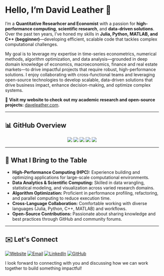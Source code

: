 # Hello, I’m David Leather 👋

I’m a **Quantitative Researhcer and Economist** with a passion for **high-performance computing**, **scientific research**, and **data-driven solutions**. Over the past ten years, I’ve honed my skills in **Julia, Python, MATLAB, and C++ (begginner)**—developing efficient, scalable code that tackles complex computational challenges.

My goal is to leverage my expertise in time-series econometrics, numerical methods, algorithm optimization, and data analysis—grounded in deep domain knowledge of economics, macroeconomics, finance and real estate markets—to drive impactful projects that require robust, high-performance solutions. I enjoy collaborating with cross-functional teams and leveraging open-source technologies to develop scalable, data-driven solutions that drive business impact, enhance decision-making, and optimize complex systems.

🔗 **Visit my website to check out my academic research and open-source projects:** [daveleather.com](https://www.daveleather.com).

---

## 📊 GitHub Overview
<div align="center">
  
[![](http://github-profile-summary-cards.vercel.app/api/cards/profile-details?username=dleather&theme=dracula)](https://github.com/vn7n24fzkq/github-profile-summary-cards)
[![](https://github-profile-summary-cards.vercel.app/api/cards/repos-per-language?username=dleather&theme=dracula)](https://github.com/vn7n24fzkq/github-profile-summary-cards) [![](https://github-profile-summary-cards.vercel.app/api/cards/most-commit-language?username=dleather&theme=dracula)](https://github.com/vn7n24fzkq/github-profile-summary-cards)
[![](https://github-profile-summary-cards.vercel.app/api/cards/stats?username=dleather&theme=dracula)](https://github.com/vn7n24fzkq/github-profile-summary-cards) [![](http://github-profile-summary-cards.vercel.app/api/cards/productive-time?username=dleather&theme=dracula&utcOffset=8)](https://github.com/vn7n24fzkq/github-profile-summary-cards)

</div>

---

## 🔎 What I Bring to the Table
- **High-Performance Computing (HPC):** Experience building and optimizing applications for large-scale computational environments.
- **Data Analytics & Scientific Computing:** Skilled in data wrangling, statistical modeling, and visualization across varied research domains.
- **Algorithm Optimization:** Proficient in performance profiling, refactoring, and parallel computing to reduce execution time.
- **Cross-Language Collaboration:** Comfortable working with diverse languages (Julia, Python, C++, MATLAB) and workflows.
- **Open-Source Contributions:** Passionate about sharing knowledge and best practices through GitHub and community forums.

---

## ✉️ Let's Connect

[![Website](https://img.shields.io/badge/Website-000000?style=flat&logo=Google-Chrome&logoColor=white)](https://www.daveleather.com)
[![Email](https://img.shields.io/badge/Email-D14836?style=flat&logo=gmail&logoColor=white)](mailto:david.a.leather@gmail.com)
[![LinkedIn](https://img.shields.io/badge/LinkedIn-0077B5?style=flat&logo=linkedin&logoColor=white)](https://linkedin.com/in/davleather)
[![GitHub](https://img.shields.io/badge/GitHub-100000?style=flat&logo=github&logoColor=white)](https://github.com/dleather)

I look forward to connecting with you and discussing how we can work together to build something impactful!
